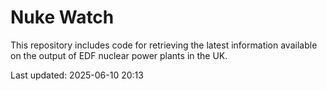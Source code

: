 # Nuke Watch

This repository includes code for retrieving the latest information available on the output of EDF nuclear power plants in the UK.

Last updated: 2025-06-10 20:13